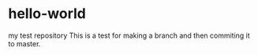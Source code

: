 # hello-world
my test repository
This is a test for making a branch and then commiting it to master.

